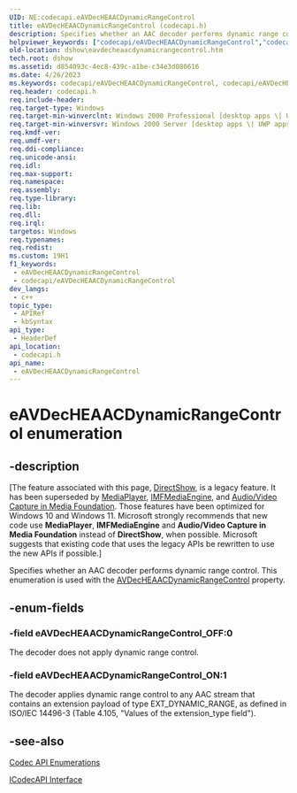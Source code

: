 ```yaml
---
UID: NE:codecapi.eAVDecHEAACDynamicRangeControl
title: eAVDecHEAACDynamicRangeControl (codecapi.h)
description: Specifies whether an AAC decoder performs dynamic range control.
helpviewer_keywords: ["codecapi/eAVDecHEAACDynamicRangeControl","codecapi/eAVDecHEAACDynamicRangeControl_OFF","codecapi/eAVDecHEAACDynamicRangeControl_ON","dshow.eavdecheaacdynamicrangecontrol","eAVDecHEAACDynamicRangeControl","eAVDecHEAACDynamicRangeControl enumeration [DirectShow]","eAVDecHEAACDynamicRangeControl_OFF","eAVDecHEAACDynamicRangeControl_ON"]
old-location: dshow\eavdecheaacdynamicrangecontrol.htm
tech.root: dshow
ms.assetid: d854093c-4ec8-439c-a1be-c34e3d080616
ms.date: 4/26/2023
ms.keywords: codecapi/eAVDecHEAACDynamicRangeControl, codecapi/eAVDecHEAACDynamicRangeControl_OFF, codecapi/eAVDecHEAACDynamicRangeControl_ON, dshow.eavdecheaacdynamicrangecontrol, eAVDecHEAACDynamicRangeControl, eAVDecHEAACDynamicRangeControl enumeration [DirectShow], eAVDecHEAACDynamicRangeControl_OFF, eAVDecHEAACDynamicRangeControl_ON
req.header: codecapi.h
req.include-header: 
req.target-type: Windows
req.target-min-winverclnt: Windows 2000 Professional [desktop apps \| UWP apps]
req.target-min-winversvr: Windows 2000 Server [desktop apps \| UWP apps]
req.kmdf-ver: 
req.umdf-ver: 
req.ddi-compliance: 
req.unicode-ansi: 
req.idl: 
req.max-support: 
req.namespace: 
req.assembly: 
req.type-library: 
req.lib: 
req.dll: 
req.irql: 
targetos: Windows
req.typenames: 
req.redist: 
ms.custom: 19H1
f1_keywords:
 - eAVDecHEAACDynamicRangeControl
 - codecapi/eAVDecHEAACDynamicRangeControl
dev_langs:
 - c++
topic_type:
 - APIRef
 - kbSyntax
api_type:
 - HeaderDef
api_location:
 - codecapi.h
api_name:
 - eAVDecHEAACDynamicRangeControl
---
```


# eAVDecHEAACDynamicRangeControl enumeration


## -description

\[The feature associated with this page, [DirectShow](/windows/win32/directshow/directshow), is a legacy feature. It has been superseded by [MediaPlayer](/uwp/api/Windows.Media.Playback.MediaPlayer), [IMFMediaEngine](/windows/win32/api/mfmediaengine/nn-mfmediaengine-imfmediaengine), and [Audio/Video Capture in Media Foundation](windows/win32/medfound/audio-video-capture-in-media-foundation). Those features have been optimized for Windows 10 and Windows 11. Microsoft strongly recommends that new code use **MediaPlayer**, **IMFMediaEngine** and **Audio/Video Capture in Media Foundation** instead of **DirectShow**, when possible. Microsoft suggests that existing code that uses the legacy APIs be rewritten to use the new APIs if possible.\]

Specifies whether an AAC decoder performs dynamic range control. This enumeration is used with the <a href="/windows/desktop/DirectShow/avdecheaacdynamicrangecontrol-property">AVDecHEAACDynamicRangeControl</a> property.

## -enum-fields

### -field eAVDecHEAACDynamicRangeControl_OFF:0

The decoder does not apply dynamic range control.

### -field eAVDecHEAACDynamicRangeControl_ON:1

The decoder applies dynamic range control to any AAC stream that contains an extension payload of type EXT_DYNAMIC_RANGE, as defined in ISO/IEC 14496-3 (Table 4.105, "Values of the extension_type field").

## -see-also

<a href="/windows/desktop/DirectShow/codec-api-enumerations">Codec API Enumerations</a>



<a href="/windows/desktop/api/strmif/nn-strmif-icodecapi">ICodecAPI Interface</a>
